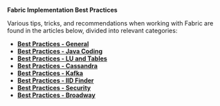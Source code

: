 **Fabric Implementation Best Practices**

Various tips, tricks, and recommendations when working with Fabric are found in the articles below, divided into relevant categories: 
<strong><ul>
<li><a href="/articles/COE/Fabric_Implementation_Best_Practices/best_practice_general.md">Best Practices - General</a></li>
<li><a href="/articles/COE/Fabric_Implementation_Best_Practices/best_practice_java_coding.md">Best Practices - Java Coding</a></li>
<li><a href="/articles/COE/Fabric_Implementation_Best_Practices/best_practice_LU_and_Tables.md">Best Practices - LU and Tables</a></li>
<li><a href="/articles/COE/Fabric_Implementation_Best_Practices/best_practice_cassandra.md">Best Practices - Cassandra</a></li>
<li><a href="/articles/COE/Fabric_Implementation_Best_Practices/best_practice_kafka.md">Best Practices - Kafka</a></li>
<li><a href="/articles/COE/Fabric_Implementation_Best_Practices/best_practice_iid_finder.md">Best Practices - IID Finder</a></li>
<li><a href="/articles/COE/Fabric_Implementation_Best_Practices/best_practice_security.md">Best Practices - Security</a></li>
<li><a href="/articles/COE/Fabric_Implementation_Best_Practices/best_practice_broadway.md">Best Practices - Broadway</a></li>
</ul><strong>


